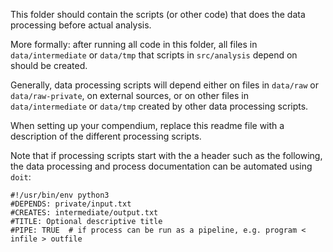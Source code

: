This folder should contain the scripts (or other code) that does the data processing before actual analysis.

More formally: after running all code in this folder, 
all files in `data/intermediate` or `data/tmp` that scripts in `src/analysis` depend on should be created. 

Generally, data processing scripts will depend either on files in `data/raw` or `data/raw-private`, 
on external sources, or on other files in `data/intermediate` or `data/tmp` created by other data processing scripts.

When setting up your compendium, replace this readme file with a description of the different processing scripts. 

Note that if processing scripts start with the a header such as the following, 
the data processing and process documentation can be automated using `doit`:

```
#!/usr/bin/env python3
#DEPENDS: private/input.txt
#CREATES: intermediate/output.txt
#TITLE: Optional descriptive title
#PIPE: TRUE  # if process can be run as a pipeline, e.g. program < infile > outfile
```
